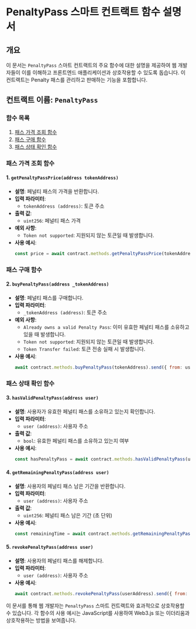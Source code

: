 
# PenaltyPass 스마트 컨트랙트 함수 설명서

## 개요
이 문서는 `PenaltyPass` 스마트 컨트랙트의 주요 함수에 대한 설명을 제공하여 웹 개발자들이 이를 이해하고 프론트엔드 애플리케이션과 상호작용할 수 있도록 돕습니다. 이 컨트랙트는 Penalty 패스를 관리하고 판매하는 기능을 포함합니다.

## 컨트랙트 이름: `PenaltyPass`

### 함수 목록
1. [패스 가격 조회 함수](#패스-가격-조회-함수)
2. [패스 구매 함수](#패스-구매-함수)
3. [패스 상태 확인 함수](#패스-상태-확인-함수)

### 패스 가격 조회 함수
#### 1. `getPenaltyPassPrice(address tokenAddress)`
- **설명**: 페널티 패스의 가격을 반환합니다.
- **입력 파라미터**:
  - `tokenAddress (address)`: 토큰 주소
- **출력 값**:
  - `uint256`: 페널티 패스 가격
- **예외 사항**:
  - `Token not supported`: 지원되지 않는 토큰일 때 발생합니다.
- **사용 예시**:
  ```javascript
  const price = await contract.methods.getPenaltyPassPrice(tokenAddress).call();
  ```

### 패스 구매 함수
#### 2. `buyPenaltyPass(address _tokenAddress)`
- **설명**: 페널티 패스를 구매합니다.
- **입력 파라미터**:
  - `_tokenAddress (address)`: 토큰 주소
- **예외 사항**:
  - `Already owns a valid Penalty Pass`: 이미 유효한 페널티 패스를 소유하고 있을 때 발생합니다.
  - `Token not supported`: 지원되지 않는 토큰일 때 발생합니다.
  - `Token Transfer failed`: 토큰 전송 실패 시 발생합니다.
- **사용 예시**:
  ```javascript
  await contract.methods.buyPenaltyPass(tokenAddress).send({ from: userAddress });
  ```

### 패스 상태 확인 함수
#### 3. `hasValidPenaltyPass(address user)`
- **설명**: 사용자가 유효한 페널티 패스를 소유하고 있는지 확인합니다.
- **입력 파라미터**:
  - `user (address)`: 사용자 주소
- **출력 값**:
  - `bool`: 유효한 페널티 패스를 소유하고 있는지 여부
- **사용 예시**:
  ```javascript
  const hasPenaltyPass = await contract.methods.hasValidPenaltyPass(userAddress).call();
  ```

#### 4. `getRemainingPenaltyPass(address user)`
- **설명**: 사용자의 페널티 패스 남은 기간을 반환합니다.
- **입력 파라미터**:
  - `user (address)`: 사용자 주소
- **출력 값**:
  - `uint256`: 페널티 패스 남은 기간 (초 단위)
- **사용 예시**:
  ```javascript
  const remainingTime = await contract.methods.getRemainingPenaltyPass(userAddress).call();
  ```

#### 5. `revokePenaltyPass(address user)`
- **설명**: 사용자의 페널티 패스를 해제합니다.
- **입력 파라미터**:
  - `user (address)`: 사용자 주소
- **사용 예시**:
  ```javascript
  await contract.methods.revokePenaltyPass(userAddress).send({ from: adminAddress });
  ```

이 문서를 통해 웹 개발자는 `PenaltyPass` 스마트 컨트랙트와 효과적으로 상호작용할 수 있습니다. 각 함수의 사용 예시는 JavaScript를 사용하여 Web3.js 또는 이더리움과 상호작용하는 방법을 보여줍니다.

